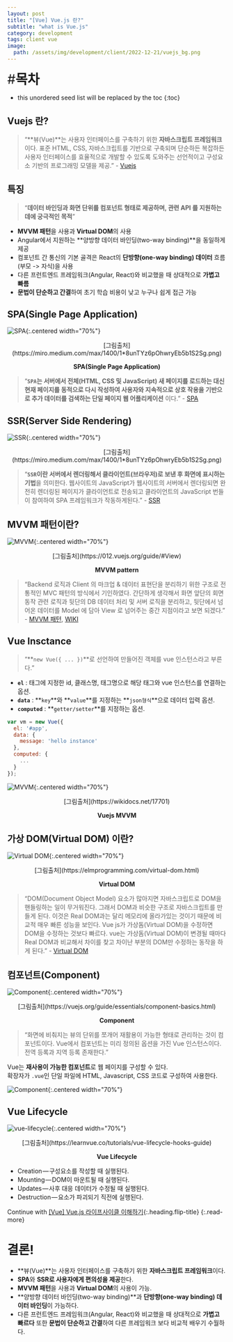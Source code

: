 ```yaml
---
layout: post
title: "[Vue] Vue.js 란?"
subtitle: "what is Vue.js"
category: development
tags: client vue
image:
  path: /assets/img/development/client/2022-12-21/vuejs_bg.png
---
```


<span style="font-size:30px;">\#**목차**</span>

* this unordered seed list will be replaced by the toc
{:toc}

## Vuejs 란?

> “**뷰(Vue)**는 사용자 인터페이스를 구축하기 위한 **자바스크립트 프레임워크**이다. 표준 HTML, CSS, 자바스크립트를 기반으로 구축되며 단순하든 복잡하든 사용자 인터페이스를 효율적으로 개발할 수 있도록 도와주는 선언적이고 구성요소 기반의 프로그래밍 모델을 제공.” - [Vuejs](https://vuejs.org/guide/introduction.html)

## 특징

> “**데이터 바인딩과 화면 단위를 컴포넌트 형태로 제공하며, 관련 API 를 지원하는데에 궁극적인 목적**”

- **MVVM 패턴**을 사용과 **Virtual DOM**의 사용
- Angular에서 지원하는 **양방향 데이터 바인딩(two-way binding)**을 동일하게 제공
- 컴포넌트 간 통신의 기본 골격은 React의 **단방향(one-way binding) 데이터** 흐름(부모 -> 자식)을 사용
- 다른 프런트엔드 프레임워크(Angular, React)와 비교했을 때 상대적으로 **가볍고 빠름**
- **문법이 단순하고 간결**하여 초기 학습 비용이 낮고 누구나 쉽게 접근 가능

## SPA(Single Page Application)

![SPA](/assets/img/development/client/2022-12-21/SPA.png){:.centered width="70%"}
<div style="text-align: center">[그림출처](https://miro.medium.com/max/1400/1*8unTYz6pOhwryEb5b1S2Sg.png)</div>

**<center>SPA(Single Page Application)</center>**

> “**`SPA`는 서버에서 전체(HTML, CSS 및 JavaScript) 새 페이지를 로드하는 대신 현재 페이지를 동적으로 다시 작성하여 사용자와 지속적으로 상호 작용을 기반으로 추가 데이터를 검색하는 단일 페이지 웹 어플리케이션** 이다.” - [SPA](https://www.netsolutions.com/insights/single-page-application/)

<!-- Continue with [SPA 란?](adding-foldable-submenu-to-the-sidebar){:.heading.flip-title}
{:.read-more} -->

## SSR(Server Side Rendering)

![SSR](/assets/img/development/client/2022-12-21/SSR.jpg){:.centered width="70%"}
<div style="text-align: center">[그림출처](https://miro.medium.com/max/1400/1*8unTYz6pOhwryEb5b1S2Sg.png)</div>

> “**`SSR`이란 서버에서 렌더링해서 클라이언트(브라우저)로 보낸 후 화면에 표시하는 기법**을 의미한다. 웹사이트의 JavaScript가 웹사이트의 서버에서 렌더링되면 완전히 렌더링된 페이지가 클라이언트로 전송되고 클라이언트의 JavaScript 번들이 참여하여 SPA 프레임워크가 작동하게된다.” - [SSR](https://www.heavy.ai/technical-glossary/server-side-rendering)

<!-- Continue with [SSR 란?](adding-foldable-submenu-to-the-sidebar){:.heading.flip-title}
{:.read-more} -->

## MVVM 패턴이란?

![MVVM](/assets/img/development/client/2022-12-21/mvvm.png){:.centered width="70%"}
<div style="text-align: center">[그림출처](https://012.vuejs.org/guide/#View)</div>

**<center>MVVM pattern</center>**

> “Backend 로직과 Client 의 마크업 & 데이터 표현단을 분리하기 위한 구조로 전통적인 MVC 패턴의 방식에서 기인하였다. 간단하게 생각해서 화면 앞단의 회면 동작 관련 로직과 뒷단의 DB 데이터 처리 및 서버 로직을 분리하고, 뒷단에서 넘어온 데이터를 Model 에 담아 View 로 넘어주는 중간 지점이라고 보면 되겠다.” - [MVVM 패턴](https://joshua1988.github.io/web-development/client/vuejs/vuejs-tutorial-for-beginner/), [WIKI](https://ko.wikipedia.org/wiki/%EB%AA%A8%EB%8D%B8-%EB%B7%B0-%EB%B7%B0%EB%AA%A8%EB%8D%B8)

<!-- Continue with [MVVM 패턴이란?](adding-foldable-submenu-to-the-sidebar){:.heading.flip-title}
{:.read-more} -->

## Vue Insctance

> “**`new Vue({ ... })`**로 선언하여 만들어진 객체를 vue 인스턴스라고 부른다.”

- **`el`** : 태그에 지정한 id, 클래스명, 태그명으로 해당 태그와 vue 인스턴스를 연결하는 옵션.
- **`data`** : **`key`**와 **`value`**를 지정하는 **`json형식`**으로 데이터 입력 옵션.
- **`computed`** : **`getter/setter`**를 지정하는 옵션.

```javascript
var vm = new Vue({
  el: '#app',
  data: {
    message: 'hello instance'
  },
  computed: {
    ...
  }
});
```

![MVVM](/assets/img/development/client/2022-12-21/MVVM_pattern.jpeg){:.centered width="70%"}
<div style="text-align: center">[그림출처](https://wikidocs.net/17701)</div>

**<center>Vuejs MVVM</center>**

<!-- Continue with [Vue Insctance 란?](adding-foldable-submenu-to-the-sidebar){:.heading.flip-title}
{:.read-more} -->

## 가상 DOM(Virtual DOM) 이란?

![Virtual DOM](/assets/img/development/client/2022-12-21/elm-runtime-virtual-dom.jpg){:.centered width="70%"}
<div style="text-align: center">[그림출처](https://elmprogramming.com/virtual-dom.html)</div>

**<center>Virtual DOM</center>**

> “DOM(Document Object Model) 요소가 많아지면 자바스크립트로 DOM을 핸들링하는 일이 무거워진다. 그래서 DOM과 비슷한 구조로 자바스크립트를 만들게 된다. 이것은 Real DOM과는 달리 메모리에 올라가있는 것이기 때문에 비교적 매우 빠른 성능을 보인다. Vue js가 가상돔(Virtual DOM)을 수정하면 DOM을 수정하는 것보다 빠르다. vue는 가상돔(Virtual DOM)이 변경될 때마다 Real DOM과 비교해서 차이를 찾고 차이난 부분의 DOM만 수정하는 동작을 하게 된다.” - [Virtual DOM](https://medium.com/js-dojo/whats-new-in-vue-js-2-0-virtual-dom-dc4b5b827f40)

<!-- Continue with [Virtual DOM이란?](adding-foldable-submenu-to-the-sidebar){:.heading.flip-title}
{:.read-more} -->

## 컴포넌트(Component)

![Component](/assets/img/development/client/2022-12-21/components.png){:.centered width="70%"}
<div style="text-align: center">[그림출처](https://vuejs.org/guide/essentials/component-basics.html)</div>

**<center>Component</center>**

> “화면에 비춰지는 뷰의 단위를 쪼개어 재활용이 가능한 형태로 관리하는 것이 컴포넌트이다. Vue에서 컴포넌트는 미리 정의된 옵션을 가진 Vue 인스턴스이다. 전역 등록과 지역 등록 존재한다.”

Vue는 **재사용이 가능한 컴포넌트**로 웹 페이지를 구성할 수 있다.<br/>
확장자가 `.vue`인 단일 파일에 HTML, Javascript, CSS 코드로 구성하여 사용한다.

![Component](/assets/img/development/client/2022-12-21/vue-component-structure.png){:.centered width="70%"}

## Vue Lifecycle

![vue-lifecycle](/assets/img/development/client/2022-12-21/how-to-use-lifecycle-hooks-in-vue3-1.png){:.centered width="70%"}
<div style="text-align: center">[그림출처](https://learnvue.co/tutorials/vue-lifecycle-hooks-guide)</div>

**<center>Vue Lifecycle</center>**

- Creation — 구성요소를 작성할 때 실행된다.
- Mounting — DOM이 마운트될 때 실행된다.
- Updates — 사후 대응 데이터가 수정될 때 실행된다.
- Destruction — 요소가 파괴되기 직전에 실행된다.

Continue with [[Vue] Vue.js 라이프사이클 이해하기](2022-12-22-vue-lifecycle.md){:.heading.flip-title}
{:.read-more}

# 결론!

- **뷰(Vue)**는 사용자 인터페이스를 구축하기 위한 **자바스크립트 프레임워크**이다.
- **SPA**와 **SSR로 사용자에게 편의성을 제공**한다.
- **MVVM 패턴**을 사용과 **Virtual DOM**의 사용이 가능.
- **양방향 데이터 바인딩(two-way binding)**과 **단방향(one-way binding) 데이터 바인딩**이 가능하다.
- 다른 프런트엔드 프레임워크(Angular, React)와 비교했을 때 상대적으로 **가볍고 빠르다** 또한 **문법이 단순하고 간결**하여 다른 프레임워크 보다 비교적 배우기 수월하다.
